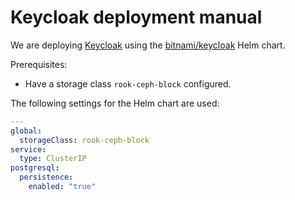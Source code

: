# Keycloak deployment manual
We are deploying [Keycloak](https://www.keycloak.org/) using the [bitnami/keycloak](https://bitnami.com/stack/keycloak/helm) Helm chart.

Prerequisites:
 - Have a storage class `rook-ceph-block` configured.

The following settings for the Helm chart are used:
```yaml
---
global:
  storageClass: rook-ceph-block
service:
  type: ClusterIP
postgresql: 
  persistence: 
    enabled: "true"
```